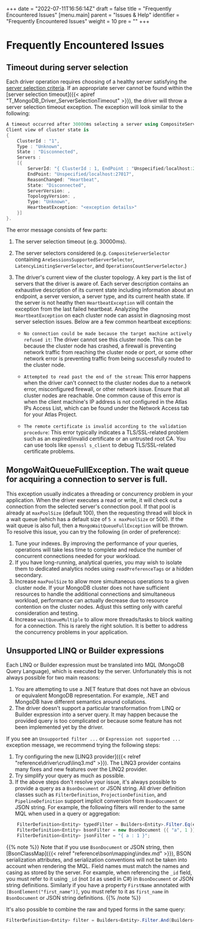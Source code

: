 +++
date = "2022-07-11T16:56:14Z"
draft = false
title = "Frequently Encountered Issues"
[menu.main]
  parent = "Issues & Help"
  identifier = "Frequently Encountered Issues"
  weight = 10
  pre = "<i class='fa'></i>"
+++

# Frequently Encountered Issues

## Timeout during server selection

Each driver operation requires choosing of a healthy server satisfying the [server selection criteria](https://www.mongodb.com/docs/manual/core/read-preference-mechanics/). If an appropriate server cannot be found within the [server selection timeout]({{< apiref "T_MongoDB_Driver_ServerSelectionTimeout" >}}), the driver will throw a server selection timeout exception. The exception will look similar to the following:

```csharp
A timeout occurred after 30000ms selecting a server using CompositeServerSelector{ Selectors = MongoDB.Driver.MongoClient+AreSessionsSupportedServerSelector, LatencyLimitingServerSelector{ AllowedLatencyRange = 00:00:00.0150000 }, OperationsCountServerSelector }. 
Client view of cluster state is 
{ 
    ClusterId : "1", 
    Type : "Unknown", 
    State : "Disconnected", 
    Servers : 
    [{
        ServerId: "{ ClusterId : 1, EndPoint : "Unspecified/localhost:27017" }",
        EndPoint: "Unspecified/localhost:27017",
        ReasonChanged: "Heartbeat",
        State: "Disconnected",
        ServerVersion: ,
        TopologyVersion: ,
        Type: "Unknown",
        HeartbeatException: "<exception details>"
    }] 
}.
```
The error message consists of few parts:

1. The server selection timeout (e.g. 30000ms).
2. The server selectors considered (e.g. `CompositeServerSelector` containing `AreSessionsSupportedServerSelector`, `LatencyLimitingServerSelector`, and `OperationsCountServerSelector`.) 
3. The driver's current view of the cluster topology. A key part is the list of servers that the driver is aware of. Each server description contains an exhaustive description of its current state including information about an endpoint, a server version, a server type, and its current health state. If the server is not heathy then `HeartbeatException` will contain the exception from the last failed heartbeat. Analyzing the `HeartbeatException` on each cluster node can assist in diagnosing most server selection issues. Below are a few common heartbeat exceptions:

    * `No connection could be made because the target machine actively refused it`: The driver cannot see this cluster node. This can be because the cluster node has crashed, a firewall is preventing network traffic from reaching the cluster node or port, or some other network error is preventing traffic from being successfully routed to the cluster node.
    
    * `Attempted to read past the end of the stream`: This error happens when the driver can't connect to the cluster nodes due to a network error, misconfigured firewall, or other network issue. Ensure that all cluster nodes are reachable. One common cause of this error is when the client machine's IP address is not configured in the Atlas IPs Access List, which can be found under the Network Access tab for your Atlas Project.
    
    * `The remote certificate is invalid according to the validation procedure`: This error typically indicates a TLS/SSL-related problem such as an expired/invalid certificate or an untrusted root CA. You can use tools like `openssl s_client` to debug TLS/SSL-related certificate problems.

## MongoWaitQueueFullException. The wait queue for acquiring a connection to server is full.

This exception usually indicates a threading or concurrency problem in your application. When the driver executes a read or write, it will check out a connection from the selected server's connection pool. If that pool is already at `maxPoolSize` (default 100), then the requesting thread will block in a wait queue (which has a default size of `5 x maxPoolSize` or 500). If the wait queue is also full, then a `MongoWaitQueueFullException` will be thrown. To resolve this issue, you can try the following (in order of preference):

1. Tune your indexes. By improving the performance of your queries, operations will take less time to complete and reduce the number of concurrent connections needed for your workload.
2. If you have long-running, analytical queries, you may wish to isolate them to dedicated analytics nodes using `readPreferenceTags` or a hidden secondary.
3. Increase `maxPoolSize` to allow more simultaneous operations to a given cluster node. If your MongoDB cluster does not have sufficient resources to handle the additional connections and simultaneous workload, performance can actually decrease due to resource contention on the cluster nodes. Adjust this setting only with careful consideration and testing.
4. Increase `waitQueueMultiple` to allow more threads/tasks to block waiting for a connection. This is rarely the right solution. It is better to address the concurrency problems in your application.

## Unsupported LINQ or Builder expressions

Each LINQ or Builder expression must be translated into MQL (MongoDB Query Language), which is executed by the server. Unfortunately this is not always possible for two main reasons:

1. You are attempting to use a .NET feature that does not have an obvious or equivalent MongoDB representation. For example, .NET and MongoDB have different semantics around collations.
2. The driver doesn't support a particular transformation from LINQ or Builder expression into a server query. It may happen because the provided query is too complicated or because some feature has not been implemented yet by the driver.

If you see an `Unsupported filter ...` or `Expression not supported ...` exception message, we recommend trying the following steps:

1. Try configuring the new [LINQ3 provider]({{< relref "reference\driver\crud\linq3.md" >}}). The LINQ3 provider contains many fixes and new features over the LINQ2 provider. 
2. Try simplify your query as much as possible.
3. If the above steps don't resolve your issue, it's always possible to provide a query as a `BsonDocument` or JSON string. All driver definition classes such as `FilterDefinition`, `ProjectionDefinition`, and `PipelineDefinition` support implicit conversion from `BsonDocument` or JSON string. For example, the following filters will render to the same MQL when used in a query or aggregation:

```csharp
    FilterDefinition<Entity> typedFilter = Builders<Entity>.Filter.Eq(e => e.A, 1);
    FilterDefinition<Entity> bsonFilter = new BsonDocument {{ "a", 1 }};
    FilterDefinition<Entity> jsonFilter = "{ a : 1 }";
```

{{% note %}}
Note that if you use `BsonDocument` or JSON string, then [BsonClassMap]({{< relref "reference\bson\mapping\index.md" >}}), BSON serialization attributes, and serialization conventions will not be taken into account when rendering the MQL. Field names must match the names and casing as stored by the server. For example, when referencing the `_id` field, you must refer to it using `_id` (not `Id` as used in C#) in `BsonDocument` or JSON string definitions. Similarly if you have a property `FirstName` annotated with `[BsonElement("first_name")]`, you must refer to it as `first_name` in `BsonDocument` or JSON string definitions.
{{% /note %}}

It's also possible to combine the raw and typed forms in the same query:

```csharp
FilterDefinition<Entity> filter = Builders<Entity>.Filter.And(Builders<Entity>.Filter.Eq(e => e.A, 1), BsonDocument.Parse("{ b : 2 }"));
```
